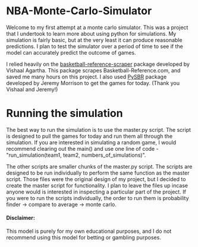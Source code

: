 # NBA-Monte-Carlo-Simulator

Welcome to my first attempt at a monte carlo simulator. This was a project that I undertook to learn more about using python for simulations. My simulation is fairly basic, but at the very least it can produce reasonable predictions. I plan to test the simulator over a period of time to see if the model can accurately predict the outcome of games.

I relied heavily on the [basketball-reference-scraper](https://github.com/vishaalagartha/basketball_reference_scraper/blob/master/README.md) package developed by Vishaal Agartha. This package scrapes Basketball-Reference.com, and saved me many hours on this project. I also used [PySBR](https://github.com/JeMorriso/PySBR/blob/main/README.md) package developed by Jeremy Morrison to get the games for today. (Thank you Vishaal and Jeremy!)

# Running the simulation

  The best way to run the simulation is to use the master.py script. The script is designed to pull the games for today and run them all through the simulation. If you are interested in simulating a random game, I would recommend clearing out the main() and use one line of code - "run_simulation(team1, team2, numbers_of_simulations)".

  The other scripts are smaller chunks of the master.py script. The scripts are designed to be run individually to perform the same function as the master script. Those files were the original design of my project, but I decided to create the master script for functionality. I plan to leave the files up incase anyone would is interested in inspecting a particular part of the project. If you were to run the scripts individually, the order to run them is probability finder -> compare to average -> monte carlo.
  

#### Disclaimer: 
This model is purely for my own educational purposes, and I do not recommend using this model for betting or gambling purposes.
